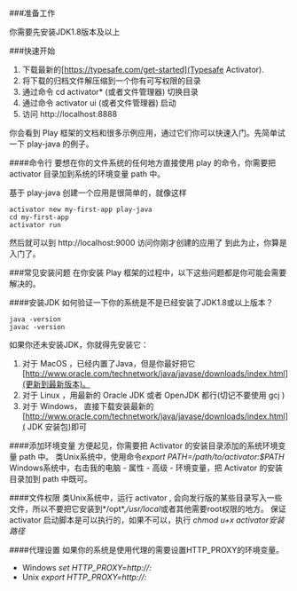 ###准备工作

你需要先安装JDK1.8版本及以上

###快速开始

1. 下载最新的[https://typesafe.com/get-started](Typesafe	 Activator).
2. 将下载的归档文件解压缩到一个你有可写权限的目录
3. 通过命令 cd activator* (或者文件管理器) 切换目录
4. 通过命令 activator ui (或者文件管理器) 启动
5. 访问 http://localhost:8888

你会看到 Play 框架的文档和很多示例应用，通过它们你可以快速入门。先简单试一下 play-java 的例子。

####命令行
要想在你的文件系统的任何地方直接使用 play 的命令，你需要把 activator 目录加到系统的环境变量 path 中。

基于 play-java 创建一个应用是很简单的，就像这样

	activator new my-first-app play-java
	cd my-first-app
	activator run

然后就可以到 http://localhost:9000 访问你刚才创建的应用了
到此为止，你算是入门了。

###常见安装问题
在你安装 Play 框架的过程中，以下这些问题都是你可能会需要解决的。

####安装JDK
如何验证一下你的系统是不是已经安装了JDK1.8或以上版本？

	java -version
	javac -version
如果你还未安装JDK，你就得先安装它：
1. 对于 MacOS ，已经内置了Java，但是你最好把它[http://www.oracle.com/technetwork/java/javase/downloads/index.html](更新到最新版本)。
2. 对于 Linux ，用最新的 Oracle JDK 或者 OpenJDK 都行(切记不要使用 gcj )
3. 对于 Windows， 直接下载安装最新的[http://www.oracle.com/technetwork/java/javase/downloads/index.html]( JDK 安装包)即可

####添加环境变量
方便起见，你需要把 Activator 的安装目录添加的系统环境变量 path 中。
类Unix系统中，使用命令*export PATH=/path/to/activator:$PATH*
Windows系统中，右击我的电脑 - 属性 - 高级 - 环境变量，把 Activator 的安装目录加到 path 中既可。

####文件权限
类Unix系统中，运行 activator , 会向发行版的某些目录写入一些文件，所以不要把它安装到*/opt*,*/usr/local*或者其他需要root权限的地方。
保证 activator 启动脚本是可以执行的，如果不可以，执行 *chmod u+x activator安装路径*

####代理设置
如果你的系统是使用代理的需要设置HTTP_PROXY的环境变量。
+ Windows *set HTTP_PROXY=http://<host>:<port>*
+ Unix *export HTTP_PROXY=http://<host>:<port>*